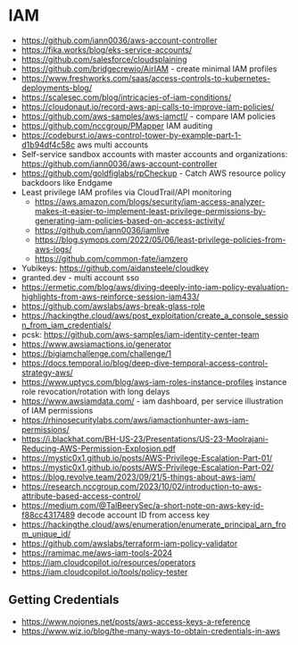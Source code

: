 # IAM

* https://github.com/iann0036/aws-account-controller
* https://fika.works/blog/eks-service-accounts/
* https://github.com/salesforce/cloudsplaining
* https://github.com/bridgecrewio/AirIAM - create minimal IAM profiles
* https://www.freshworks.com/saas/access-controls-to-kubernetes-deployments-blog/
* https://scalesec.com/blog/intricacies-of-iam-conditions/
* https://cloudonaut.io/record-aws-api-calls-to-improve-iam-policies/
* https://github.com/aws-samples/aws-iamctl/ - compare IAM policies
* https://github.com/nccgroup/PMapper IAM auditing
* https://codeburst.io/aws-control-tower-by-example-part-1-d1b94df4c58c aws multi accounts
* Self-service sandbox accounts with master accounts and organizations: https://github.com/iann0036/aws-account-controller
* https://github.com/goldfiglabs/rpCheckup - Catch AWS resource policy backdoors like Endgame
* Least privilege IAM profiles via CloudTrail/API monitoring
  * https://aws.amazon.com/blogs/security/iam-access-analyzer-makes-it-easier-to-implement-least-privilege-permissions-by-generating-iam-policies-based-on-access-activity/
  * https://github.com/iann0036/iamlive
  * https://blog.symops.com/2022/05/06/least-privilege-policies-from-aws-logs/
  * https://github.com/common-fate/iamzero
* Yubikeys: https://github.com/aidansteele/cloudkey
* granted.dev - multi account sso
* https://ermetic.com/blog/aws/diving-deeply-into-iam-policy-evaluation-highlights-from-aws-reinforce-session-iam433/
* https://github.com/awslabs/aws-break-glass-role
* https://hackingthe.cloud/aws/post_exploitation/create_a_console_session_from_iam_credentials/
* pcsk: https://github.com/aws-samples/iam-identity-center-team
* https://www.awsiamactions.io/generator
* https://bigiamchallenge.com/challenge/1
* https://docs.temporal.io/blog/deep-dive-temporal-access-control-strategy-aws/
* https://www.uptycs.com/blog/aws-iam-roles-instance-profiles instance role revocation/rotation with long delays
* https://www.awsiamdata.com/ - iam dashboard, per service illustration of IAM permissions
* https://rhinosecuritylabs.com/aws/iamactionhunter-aws-iam-permissions/
* https://i.blackhat.com/BH-US-23/Presentations/US-23-Moolrajani-Reducing-AWS-Permission-Explosion.pdf
* https://mystic0x1.github.io/posts/AWS-Privilege-Escalation-Part-01/
* https://mystic0x1.github.io/posts/AWS-Privilege-Escalation-Part-02/
* https://blog.revolve.team/2023/09/21/5-things-about-aws-iam/
* https://research.nccgroup.com/2023/10/02/introduction-to-aws-attribute-based-access-control/
* https://medium.com/@TalBeerySec/a-short-note-on-aws-key-id-f88cc4317489 decode account ID from access key
* https://hackingthe.cloud/aws/enumeration/enumerate_principal_arn_from_unique_id/
* https://github.com/awslabs/terraform-iam-policy-validator
* https://ramimac.me/aws-iam-tools-2024
* https://iam.cloudcopilot.io/resources/operators
* <https://iam.cloudcopilot.io/tools/policy-tester>

## Getting Credentials

* <https://www.nojones.net/posts/aws-access-keys-a-reference>
* <https://www.wiz.io/blog/the-many-ways-to-obtain-credentials-in-aws>

